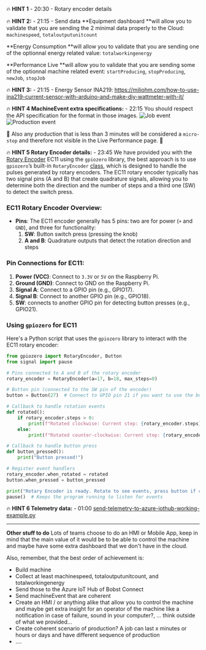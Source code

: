 🔥 **HINT 1** - 20:30 - Rotary encoder details

🔥 **HINT 2:** - 21:15 - Send data
**Equipment dashboard **will allow you to validate that you are sending the 2 minimal data properly to the Cloud: `machinespeed`, `totaloutputunitcount` 

**Energy Consumption **will allow you to validate that you are sending one of the optionnal energy related value: `totalworkingenergy` 

**Performance Live **will allow you to validate that you are sending some of the optionnal machine related event: `startProducing`, `stopProducing`, `newJob`, `stopJob`

🔥 **HINT 3:** - 21:15 - Energy Sensor INA219: https://miliohm.com/how-to-use-ina219-current-sensor-with-arduino-and-make-diy-wattmeter-with-it/

🔥 **HINT 4 MachineEvent extra specifications:** - 22:15
You should respect the API specification for the format in those images.
![Job event](https://github.com/user-attachments/assets/a48a45c2-026f-4985-b6ee-d55a8ee6931a)
![Production event](https://github.com/user-attachments/assets/65dcc8e2-09b4-453d-af77-ec9ce4e56127)

:construction: Also any production that is less than 3 minutes will be considered a `micro-stop` and therefore not visible in the Live Performance page. :eyes: 


🔥 **HINT 5 Rotary Encoder details:** - 23:45
We have provided you with the [Rotary Encoder](https://www.amazon.fr/RUNCCI-YUN-Encodeur-potentiom%C3%A8tre-num%C3%A9rique-Commutateur/dp/B09SG3HF9N/ref=sr_1_2?dib=eyJ2IjoiMSJ9.pF-8-Rh11DeRzU98l3FqIRkdMihREdpTxCDyU06LaJRUrOAzPZcaw1IFSvUQojYiYs1NN1hbsdIR5kY173UTBZZWUzVIg83QYOCoPcAm-wSNn0M4Rntg_KV76AHgi7OVpTt_VHrqp0wEZ3DeMHVzbUTIqc1fXUS55BuDmg6LoU9FERq6I1SyfdHIvMisPu11_PJCeMw4ml2G8NZ_LiVs-mKfqsLpIPX9nMhQ8pysNunVqViav89DHOFYFnnEIUURyRWwNZKDQUFJWlXSe50z1yU49b319a506r9Lk4qIbsw.vVstqWYq0WEp0OCq59kN7FSh_2gjmalakHvgxDm59Zk&dib_tag=se&keywords=rotary+encoder&nsdOptOutParam=true&qid=1733006245&sr=8-2) EC11 using the `gpiozero` library, the best approach is to use `gpiozero`’s built-in `RotaryEncoder` [class](https://gpiozero.readthedocs.io/en/stable/api_input.html#rotaryencoder), which is designed to handle the pulses generated by rotary encoders. The EC11 rotary encoder typically has two signal pins (A and B) that create quadrature signals, allowing you to determine both the direction and the number of steps and a third one (SW) to detect the switch press.

### EC11 Rotary Encoder Overview:
- **Pins**: The EC11 encoder generally has 5 pins: two are for power (`+` and `GND`), and three for functionality:
  1. **SW**: Button switch press (pressing the knob)
  2. **A and B**: Quadrature outputs that detect the rotation direction and steps

### Pin Connections for EC11:
1. **Power (VCC)**: Connect to `3.3V` or `5V` on the Raspberry Pi.
2. **Ground (GND)**: Connect to GND on the Raspberry Pi.
3. **Signal A**: Connect to a GPIO pin (e.g., GPIO17).
4. **Signal B**: Connect to another GPIO pin (e.g., GPIO18).
5. **SW**: connects to another GPIO pin for detecting button presses (e.g., GPIO21).

### Using `gpiozero` for EC11
Here's a Python script that uses the `gpiozero` library to interact with the EC11 rotary encoder:

```python
from gpiozero import RotaryEncoder, Button
from signal import pause

# Pins connected to A and B of the rotary encoder
rotary_encoder = RotaryEncoder(a=17, b=18, max_steps=0)

# Button pin (connected to the SW pin of the encoder)
button = Button(27)  # Connect to GPIO pin 21 if you want to use the button press

# Callback to handle rotation events
def rotated():
    if rotary_encoder.steps > 0:
        print(f"Rotated clockwise: Current step: {rotary_encoder.steps}")
    else:
        print(f"Rotated counter-clockwise: Current step: {rotary_encoder.steps}")

# Callback to handle button press
def button_pressed():
    print("Button pressed!")

# Register event handlers
rotary_encoder.when_rotated = rotated
button.when_pressed = button_pressed

print("Rotary Encoder is ready. Rotate to see events, press button if connected.")
pause()  # Keeps the program running to listen for events
```

🔥 **HINT 6 Telemetry data:** - 01:00
[send-telemetry-to-azure-iothub-working-example.py](send-telemetry-to-azure-iothub-working-example.py)

---

**Other stuff to do**
Lots of teams choose to do an HMI or Mobile App, keep in mind that the main value of it would be to be able to control the machine and maybe have some extra dashboard that we don't have in the cloud.

Also, remember, that the best order of achievement is:
- Build machine
- Collect at least machinespeed, totaloutputunitcount, and totalworkingenergy
- Send those to the Azure IoT Hub of Bobst Connect
- Send machineEvent that are coherent
- Create an HMI / or anything alike that allow you to control the machine and maybe get extra insight for an operator of the machine like a notification in case of failure, sound in your computer?, ... think outside of what we provided...
- Create coherent scenario of production? A job can last x minutes or hours or days and have different sequence of production
- ....

